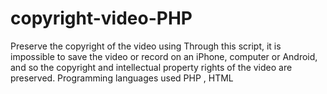 # copyright-video-PHP
Preserve the copyright of the video using Through this script, it is impossible to save the video or record on an iPhone, computer or Android, and so the copyright and intellectual property rights of the video are preserved. Programming languages used PHP , HTML
